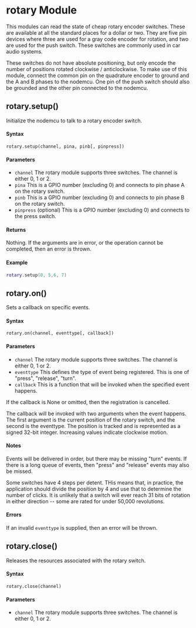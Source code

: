 # rotary Module

This modules can read the state of cheap rotary encoder switches. These are available at
all the standard places for a dollar or two. They are five pin devices where three are used
for a gray code encoder for rotation, and two are used for the push switch. These switches
are commonly used in car audio systems. 

These switches do not have absolute positioning, but only encode the number of positions
rotated clockwise / anticlockwise. To make use of this module, connect the common pin on the quadrature
encoder to ground and the A and B phases to the nodemcu. One pin of the push switch should
also be grounded and the other pin connected to the nodemcu.

## rotary.setup()
Initialize the nodemcu to talk to a rotary encoder switch.

#### Syntax
`rotary.setup(channel, pina, pinb[, pinpress])`

#### Parameters
- `channel` The rotary module supports three switches. The channel is either 0, 1 or 2.
- `pina` This is a GPIO number (excluding 0) and connects to pin phase A on the rotary switch.
- `pinb` This is a GPIO number (excluding 0) and connects to pin phase B on the rotary switch.
- `pinpress` (optional) This is a GPIO number (excluding 0) and connects to the press switch.

#### Returns
Nothing. If the arguments are in error, or the operation cannot be completed, then an error is thrown.

#### Example
```lua
rotary.setup(0, 5,6, 7)
```
## rotary.on()
Sets a callback on specific events.

#### Syntax
`rotary.on(channel, eventtype[, callback])`

#### Parameters
- `channel` The rotary module supports three switches. The channel is either 0, 1 or 2.
- `eventtype` This defines the type of event being registered. This is one of "press", "release", "turn".
- `callback` This is a function that will be invoked when the specified event happens. 

If the callback is None or omitted, then the registration is cancelled.

The callback will be invoked with two arguments when the event happens. The first argument is the 
current position of the rotary switch, and the second is the eventtype. The position is tracked
and is represented as a signed 32-bit integer. Increasing values indicate clockwise motion.

#### Notes

Events will be delivered in order, but there may be missing "turn" events. If there is a long 
queue of events, then "press" and "release" events may also be missed.

Some switches have 4 steps per detent. THis means that, in practice, the application
should divide the position by 4 and use that to determine the number of clicks. It is
unlikely that a switch will ever reach 31 bits of rotation in either direction -- some
are rated for under 50,000 revolutions.

#### Errors
If an invalid `eventtype` is supplied, then an error will be thrown.


## rotary.close()
Releases the resources associated with the rotary switch.

#### Syntax
`rotary.close(channel)`

#### Parameters
- `channel` The rotary module supports three switches. The channel is either 0, 1 or 2.

